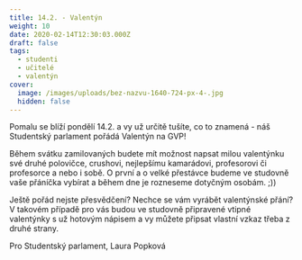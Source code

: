 ```yaml
---
title: 14.2. - Valentýn
weight: 10
date: 2020-02-14T12:30:03.000Z
draft: false
tags:
  - studenti
  - učitelé
  - valentýn
cover:
  image: /images/uploads/bez-nazvu-1640-724-px-4-.jpg
  hidden: false
---
```

<!--StartFragment-->

Pomalu se blíží pondělí 14.2. a vy už určitě tušíte, co to znamená - náš Studentský parlament pořádá Valentýn na GVP!

Během svátku zamilovaných budete mít možnost napsat milou valentýnku své druhé polovičce, crushovi, nejlepšímu kamarádovi, profesorovi či profesorce a nebo i sobě. O první a o velké přestávce budeme ve studovně vaše přáníčka vybírat a během dne je rozneseme dotyčným osobám. ;))

Ještě pořád nejste přesvědčení? Nechce se vám vyrábět valentýnské přání? V takovém případě pro vás budou ve studovně připravené vtipné valentýnky s už hotovým nápisem a vy můžete připsat vlastní vzkaz třeba z druhé strany.

Pro Studentský parlament, Laura Popková

<!--EndFragment-->
